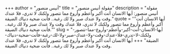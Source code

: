 +++
author = "أنيس منصور"
title = "مقولة أنيس منصور"
description = "مقولة أنيس منصور: أيها الانسان أنت أكبر وأعظم وأروع مما تتصور ولكنك لا تدري، فلا عندك وقت ولا عندك صبر ولا لك رغبة.. فأنت ضحية دنياك الضيقة."
quote = '''أيها الانسان أنت أكبر وأعظم وأروع مما تتصور ولكنك لا تدري، فلا عندك وقت ولا عندك صبر ولا لك رغبة.. فأنت ضحية دنياك الضيقة.''' 
slug = "أيها-الانسان-أنت-أكبر-وأعظم-وأروع-مما-تتصور-ولكنك-لا-تدري-فلا-عندك-وقت-ولا-عندك-صبر-ولا-لك-رغبة-فأنت-ضحية-دنياك-الضيقة"
+++
أيها الانسان أنت أكبر وأعظم وأروع مما تتصور ولكنك لا تدري، فلا عندك وقت ولا عندك صبر ولا لك رغبة.. فأنت ضحية دنياك الضيقة.
